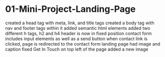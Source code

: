 # 01-Mini-Project-Landing-Page
created a head tag with meta, link, and title tags
created a body tag with nav and footer tags within it
added semantic html elements
added two different h tags, h2 and h4
header is now in fixed position
contact form includes input elements as well as a send button
when contact link is clicked, page is redirected to the contact form
landing page had image and caption
fixed Get In Touch on top left of the page
added a new image